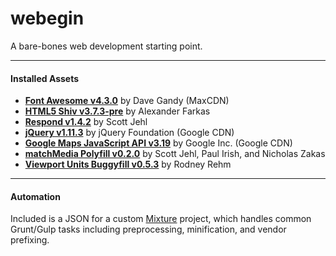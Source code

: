 # webegin
A bare-bones web development starting point.

---

#### Installed Assets
* <a href="http://fortawesome.github.io/Font-Awesome/">**Font Awesome v4.3.0**</a> by Dave Gandy (MaxCDN)
* <a href="https://github.com/afarkas/html5shiv">**HTML5 Shiv v3.7.3-pre**</a> by Alexander Farkas
* <a href="https://github.com/scottjehl/Respond">**Respond v1.4.2**</a> by Scott Jehl
* <a href="https://jquery.com/">**jQuery v1.11.3**</a> by jQuery Foundation (Google CDN)
* <a href="https://developers.google.com/maps/documentation/javascript/">**Google Maps JavaScript API v3.19**</a> by Google Inc. (Google CDN)
* <a href="https://github.com/paulirish/matchMedia.js">**matchMedia Polyfill v0.2.0**</a> by Scott Jehl, Paul Irish, and Nicholas Zakas
* <a href="https://github.com/rodneyrehm/viewport-units-buggyfill">**Viewport Units Buggyfill v0.5.3**</a> by Rodney Rehm

---

#### Automation
Included is a JSON for a custom <a href="http://mixture.io/">Mixture</a> project, which handles common Grunt/Gulp tasks including preprocessing, minification, and vendor prefixing.